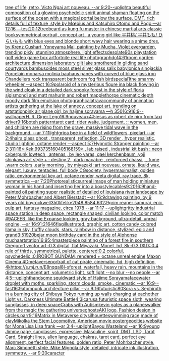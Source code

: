 [tree of life, retro, Victo Ngai art nouveau, --ar 9:20](https://www.ebank.nz/aiartgenerator?category=tree%2520of%2520life%2C%2520retro%2C%2520Victo%2520Ngai%2520art%2520nouveau%2C%2520--ar%25209%3A20)[--uplight](https://www.ebank.nz/aiartgenerator?category=--uplight)[a beautiful composition of a glowing psychedelic spirit animal shaman floating on the surface of the ocean with a magical portal below the surface, DMT,  rich details full of texture, style by Mœbius and Katsuhiro Otomo and Pogo —ar 12:16 —test](https://www.ebank.nz/aiartgenerator?category=a%2520beautiful%2520composition%2520of%2520a%2520glowing%2520psychedelic%2520spirit%2520animal%2520shaman%2520floating%2520on%2520the%2520surface%2520of%2520the%2520ocean%2520with%2520a%2520magical%2520portal%2520below%2520the%2520surface%2C%2520DMT%2C%2520%2520rich%2520details%2520full%2520of%2520texture%2C%2520style%2520by%2520M%C5%93bius%2520and%2520Katsuhiro%2520Otomo%2520and%2520Pogo%2520%E2%80%94ar%252012%3A16%2520%E2%80%94test)[20:12](https://www.ebank.nz/aiartgenerator?category=20%3A12)[treebeard as kung fu master in chinese martial arts classic book](https://www.ebank.nz/aiartgenerator?category=treebeard%2520as%2520kung%2520fu%2520master%2520in%2520chinese%2520martial%2520arts%2520classic%2520book)[symmetrical portrait, concept art , a young girl like 平井桃/ 平井もも/ ひらいもも with blue eyes and blonde short wavy hair wearing a anime dres, by Krenz Cushart, Yoneyama Mai, painting by Mucha, Violet evergarden, trending pixiv, stunning atmosphere, light effects](https://www.ebank.nz/aiartgenerator?category=symmetrical%2520portrait%2C%2520concept%2520art%2520%2C%2520a%2520young%2520girl%2520like%2520%E5%B9%B3%E4%BA%95%E6%A1%83/%2520%E5%B9%B3%E4%BA%95%E3%82%82%E3%82%82/%2520%E3%81%B2%E3%82%89%E3%81%84%E3%82%82%E3%82%82%2520with%2520blue%2520eyes%2520and%2520blonde%2520short%2520wavy%2520hair%2520wearing%2520a%2520anime%2520dres%2C%2520by%2520Krenz%2520Cushart%2C%2520Yoneyama%2520Mai%2C%2520painting%2520by%2520Mucha%2C%2520Violet%2520evergarden%2C%2520trending%2520pixiv%2C%2520stunning%2520atmosphere%2C%2520light%2520effects)[desolate](https://www.ebank.nz/aiartgenerator?category=desolate)[90s playstation golf video game box art](https://www.ebank.nz/aiartgenerator?category=90s%2520playstation%2520golf%2520video%2520game%2520box%2520art)[fortnite real life photograph](https://www.ebank.nz/aiartgenerator?category=fortnite%2520real%2520life%2520photograph)[dof](https://www.ebank.nz/aiartgenerator?category=dof)[4:6](https://www.ebank.nz/aiartgenerator?category=4%3A6)[1](https://www.ebank.nz/aiartgenerator?category=1)[room garden architecture dimension laboratory gilt lake smothered in gilding sand courtyards bambusoides moss steel silver glass salix babylonica sinojackia Porcelain monarsa molinia bauhaus panes with curved of blue glass iron Chandeliers rock transparent bathroom fog fish bird](https://www.ebank.nz/aiartgenerator?category=room%2520garden%2520architecture%2520dimension%2520laboratory%2520gilt%2520lake%2520smothered%2520in%2520gilding%2520sand%2520courtyards%2520bambusoides%2520moss%2520steel%2520silver%2520glass%2520salix%2520babylonica%2520sinojackia%2520Porcelain%2520monarsa%2520molinia%2520bauhaus%2520panes%2520with%2520curved%2520of%2520blue%2520glass%2520iron%2520Chandeliers%2520rock%2520transparent%2520bathroom%2520fog%2520fish%2520bird)[special](https://www.ebank.nz/aiartgenerator?category=special)[1](https://www.ebank.nz/aiartgenerator?category=1)[the smarmy wheebler --aspect 16:9](https://www.ebank.nz/aiartgenerator?category=the%2520smarmy%2520wheebler%2520--aspect%252016%3A9)[polaroid of a mysterious figure ina black flowing in the wind cloak in a detailed dark spooky forest in the style of floria sigismondi and matt mahurin and robert mapplethorpe cinematic depth moody dark film emulsion photograph](https://www.ebank.nz/aiartgenerator?category=polaroid%2520of%2520a%2520mysterious%2520figure%2520ina%2520black%2520flowing%2520in%2520the%2520wind%2520cloak%2520in%2520a%2520detailed%2520dark%2520spooky%2520forest%2520in%2520the%2520style%2520of%2520floria%2520sigismondi%2520and%2520matt%2520mahurin%2520and%2520robert%2520mapplethorpe%2520cinematic%2520depth%2520moody%2520dark%2520film%2520emulsion%2520photograph)[calatrava](https://www.ebank.nz/aiartgenerator?category=calatrava)[community of animation artists gathering at the lake of annecy. concept art. trending on artstation](https://www.ebank.nz/aiartgenerator?category=community%2520of%2520animation%2520artists%2520gathering%2520at%2520the%2520lake%2520of%2520annecy.%2520concept%2520art.%2520trending%2520on%2520artstation)[pink air plane girl, by hajime sorayama —h 350](https://www.ebank.nz/aiartgenerator?category=pink%2520air%2520plane%2520girl%2C%2520by%2520hajime%2520sorayama%2520%E2%80%94h%2520350)[16:9](https://www.ebank.nz/aiartgenerator?category=16%3A9)[16:9](https://www.ebank.nz/aiartgenerator?category=16%3A9)[--wallpaper](https://www.ebank.nz/aiartgenerator?category=--wallpaper)[H. R. Giger Lego](https://www.ebank.nz/aiartgenerator?category=H.%2520R.%2520Giger%2520Lego)[16:9](https://www.ebank.nz/aiartgenerator?category=16%3A9)[nouveau](https://www.ebank.nz/aiartgenerator?category=nouveau)[<4:5](https://www.ebank.nz/aiartgenerator?category=%3C4%3A5)[jesus as robert de niro from taxi driver](https://www.ebank.nz/aiartgenerator?category=jesus%2520as%2520robert%2520de%2520niro%2520from%2520taxi%2520driver)[9:16](https://www.ebank.nz/aiartgenerator?category=9%3A16)[boteh pattern](https://www.ebank.nz/aiartgenerator?category=boteh%2520pattern)[tarot card: rider waite. judgement. :: women, men, and children are rising from the grave. massive tidal wave in the background. --ar 7:11](https://www.ebank.nz/aiartgenerator?category=tarot%2520card%3A%2520rider%2520waite.%2520judgement.%2520%3A%3A%2520women%2C%2520men%2C%2520and%2520children%2520are%2520rising%2520from%2520the%2520grave.%2520massive%2520tidal%2520wave%2520in%2520the%2520background.%2520--ar%25207%3A11)[light](https://www.ebank.nz/aiartgenerator?category=light)[gric](https://www.ebank.nz/aiartgenerator?category=gric)[a bee in a field of wildflowers, pixelart --ar 2:4](https://www.ebank.nz/aiartgenerator?category=a%2520bee%2520in%2520a%2520field%2520of%2520wildflowers%2C%2520pixelart%2520--ar%25202%3A4)[hair](https://www.ebank.nz/aiartgenerator?category=hair)[a glass ghost , transparent, reflection, 3D render , hyper realistic, studio lighting, octane render —aspect 5:7](https://www.ebank.nz/aiartgenerator?category=a%2520glass%2520ghost%2520%2C%2520transparent%2C%2520reflection%2C%25203D%2520render%2520%2C%2520hyper%2520realistic%2C%2520studio%2520lighting%2C%2520octane%2520render%2520%E2%80%94aspect%25205%3A7)[Hypnotic Stranger painting --ar 2:3](https://www.ebank.nz/aiartgenerator?category=Hypnotic%2520Stranger%2520painting%2520--ar%25202%3A3)[11:16](https://www.ebank.nz/aiartgenerator?category=11%3A16)[<:Kek:993735160405168159> , lab raised , industrial kit bash : neon cyberpunk lowtech , antenas , by leo varas, gael kerchenbaum ,yoji shinkawa art style + : destiny 2 , dark macabre , reinforced chassi , , fume ,warm colors ,early morning , by miyazaki :art nouveau, ornate, liquid wax, elegant, luxury, tentacles, full body CGsociety, hypermaximalist, golden ratio, environmental key art, octane render, weta digital, ray trace, 8k, symmetrica --ar 7:20](https://www.ebank.nz/aiartgenerator?category=%3C%3AKek%3A993735160405168159%3E%2520%2C%2520lab%2520raised%2520%2C%2520industrial%2520kit%2520bash%2520%3A%2520neon%2520cyberpunk%2520lowtech%2520%2C%2520antenas%2520%2C%2520by%2520leo%2520varas%2C%2520gael%2520kerchenbaum%2520%2Cyoji%2520shinkawa%2520art%2520style%2520%2B%2520%3A%2520destiny%25202%2520%2C%2520dark%2520macabre%2520%2C%2520reinforced%2520chassi%2520%2C%2520%2C%2520fume%2520%2Cwarm%2520colors%2520%2Cearly%2520morning%2520%2C%2520by%2520miyazaki%2520%3Aart%2520nouveau%2C%2520ornate%2C%2520liquid%2520wax%2C%2520elegant%2C%2520luxury%2C%2520tentacles%2C%2520full%2520body%2520CGsociety%2C%2520hypermaximalist%2C%2520golden%2520ratio%2C%2520environmental%2520key%2520art%2C%2520octane%2520render%2C%2520weta%2520digital%2C%2520ray%2520trace%2C%25208k%2C%2520symmetrica%2520--ar%25207%3A20)[Photorealistic](https://www.ebank.nz/aiartgenerator?category=Photorealistic)[surreal image of man holding miniature woman in his hand and inserting her into a box](https://www.ebank.nz/aiartgenerator?category=surreal%2520image%2520of%2520man%2520holding%2520miniature%2520woman%2520in%2520his%2520hand%2520and%2520inserting%2520her%2520into%2520a%2520box)[style](https://www.ebank.nz/aiartgenerator?category=style)[cables](https://www.ebank.nz/aiartgenerator?category=cables)[9:20](https://www.ebank.nz/aiartgenerator?category=9%3A20)[16:9](https://www.ebank.nz/aiartgenerator?category=16%3A9)[hand-painted oil painting super realistic of detailed of louisiana river landscape by Peter Mohrbacher and Albert Bierstadt --ar 16:9](https://www.ebank.nz/aiartgenerator?category=hand-painted%2520oil%2520painting%2520super%2520realistic%2520of%2520detailed%2520of%2520louisiana%2520river%2520landscape%2520by%2520Peter%2520Mohrbacher%2520and%2520Albert%2520Bierstadt%2520--ar%252016%3A9)[drawing painting ,by 9 years old boy](https://www.ebank.nz/aiartgenerator?category=drawing%2520painting%2520%2Cby%25209%2520years%2520old%2520boy)[rockwell](https://www.ebank.nz/aiartgenerator?category=rockwell)[350](https://www.ebank.nz/aiartgenerator?category=350)[lifelike](https://www.ebank.nz/aiartgenerator?category=lifelike)[2048:858](https://www.ebank.nz/aiartgenerator?category=2048%3A858)[4:6](https://www.ebank.nz/aiartgenerator?category=4%3A6)[32:9](https://www.ebank.nz/aiartgenerator?category=32%3A9)[grim reaper samurai, epic, pulp art, fantasy magazine, circa 1978 --ar 11:17 --uplight](https://www.ebank.nz/aiartgenerator?category=grim%2520reaper%2520samurai%2C%2520epic%2C%2520pulp%2520art%2C%2520fantasy%2520magazine%2C%2520circa%25201978%2520--ar%252011%3A17%2520--uplight)[gritty industrial space station in deep space, rectangle shaped, civilian looking, color match #9ACEEB, like the Expanse looking, gray background, ultra-detail, unreal engine, --ar 16:9](https://www.ebank.nz/aiartgenerator?category=gritty%2520industrial%2520space%2520station%2520in%2520deep%2520space%2C%2520rectangle%2520shaped%2C%2520civilian%2520looking%2C%2520color%2520match%2520%239ACEEB%2C%2520like%2520the%2520Expanse%2520looking%2C%2520gray%2520background%2C%2520ultra-detail%2C%2520unreal%2520engine%2C%2520--ar%252016%3A9)[1:2](https://www.ebank.nz/aiartgenerator?category=1%3A2)[1646](https://www.ebank.nz/aiartgenerator?category=1646)[flag](https://www.ebank.nz/aiartgenerator?category=flag)[illustrated, graphic art, cotton candy colored llama in sky, fluffly clouds, stars, rainbow in distance, stylized, epic and grand](https://www.ebank.nz/aiartgenerator?category=illustrated%2C%2520graphic%2520art%2C%2520cotton%2520candy%2520colored%2520llama%2520in%2520sky%2C%2520fluffly%2520clouds%2C%2520stars%2C%2520rainbow%2520in%2520distance%2C%2520stylized%2C%2520epic%2520and%2520grand)[3:5](https://www.ebank.nz/aiartgenerator?category=3%3A5)[1920](https://www.ebank.nz/aiartgenerator?category=1920)[bejar moon birthday card in the style of Alphonse mucha](https://www.ebank.nz/aiartgenerator?category=bejar%2520moon%2520birthday%2520card%2520in%2520the%2520style%2520of%2520Alphonse%2520mucha)[artstation](https://www.ebank.nz/aiartgenerator?category=artstation)[16:9](https://www.ebank.nz/aiartgenerator?category=16%3A9)[5:4](https://www.ebank.nz/aiartgenerator?category=5%3A4)[](https://www.ebank.nz/aiartgenerator?category=)[masterpiece painting of a forest fire in southern Oregon::1 vector art::0.3 digital, flat Miyazaki, Monet, hd, 8k::0.3 D&D::0.4 rule of thirds, symmetrical, palette, centered:0.2 colorful, psychedelic::0.1](https://www.ebank.nz/aiartgenerator?category=masterpiece%2520painting%2520of%2520a%2520forest%2520fire%2520in%2520southern%2520Oregon%3A%3A1%2520vector%2520art%3A%3A0.3%2520digital%2C%2520flat%2520Miyazaki%2C%2520Monet%2C%2520hd%2C%25208k%3A%3A0.3%2520D%26D%3A%3A0.4%2520rule%2520of%2520thirds%2C%2520symmetrical%2C%2520palette%2C%2520centered%3A0.2%2520colorful%2C%2520psychedelic%3A%3A0.1)[ROBOT GUNDAM, rendered + octane,unreal engine,Maxon Cinema 4D](https://www.ebank.nz/aiartgenerator?category=ROBOT%2520GUNDAM%2C%2520rendered%2520%2B%2520octane%2Cunreal%2520engine%2CMaxon%2520Cinema%25204D)[metaverse](https://www.ebank.nz/aiartgenerator?category=metaverse)[portrait of cat pirate, cinematic, hd, high definition, 4k](https://www.ebank.nz/aiartgenerator?category=portrait%2520of%2520cat%2520pirate%2C%2520cinematic%2C%2520hd%2C%2520high%2520definition%2C%25204k)[<https://s.mj.run/E8nqqaI8I-s>](https://www.ebank.nz/aiartgenerator?category=%3Chttps%3A//s.mj.run/E8nqqaI8I-s%3E)[forest, waterfall, heavy rain, mountains in the distance, concept art, volumetric light, soft light   --no blur --no people --ar 4:5](https://www.ebank.nz/aiartgenerator?category=forest%2C%2520waterfall%2C%2520heavy%2520rain%2C%2520mountains%2520in%2520the%2520distance%2C%2520concept%2520art%2C%2520volumetric%2520light%2C%2520soft%2520light%2520%2520%2520--no%2520blur%2520--no%2520people%2520--ar%25204%3A5)[--uplight](https://www.ebank.nz/aiartgenerator?category=--uplight)[handsome squidward style of Hajime Sorayama](https://www.ebank.nz/aiartgenerator?category=handsome%2520squidward%2520style%2520of%2520Hajime%2520Sorayama)[face](https://www.ebank.nz/aiartgenerator?category=face)[water droplet with moths, sparkling, storm clouds, smoke,. cinematic --ar 16:9](https://www.ebank.nz/aiartgenerator?category=water%2520droplet%2520with%2520moths%2C%2520sparkling%2C%2520storm%2520clouds%2C%2520smoke%2C.%2520cinematic%2520--ar%252016%3A9)[--fast](https://www.ebank.nz/aiartgenerator?category=--fast)[16:9](https://www.ebank.nz/aiartgenerator?category=16%3A9)[atompunk architecture pillar --ar 9:16](https://www.ebank.nz/aiartgenerator?category=atompunk%2520architecture%2520pillar%2520--ar%25209%3A16)[futuristic](https://www.ebank.nz/aiartgenerator?category=futuristic)[80](https://www.ebank.nz/aiartgenerator?category=80)[Sora vs. Sephiroth in a burning city of Shibuya Tokyo running up walls charging at eachother Light vs. Darkness Ultimate Battle](https://www.ebank.nz/aiartgenerator?category=Sora%2520vs.%2520Sephiroth%2520in%2520a%2520burning%2520city%2520of%2520Shibuya%2520Tokyo%2520running%2520up%2520walls%2520charging%2520at%2520eachother%2520Light%2520vs.%2520Darkness%2520Ultimate%2520Battle)[4:3](https://www.ebank.nz/aiartgenerator?category=4%3A3)[icarus](https://www.ebank.nz/aiartgenerator?category=icarus)[a futuristic space sloth, wearing sunglasses, in deep space](https://www.ebank.nz/aiartgenerator?category=a%2520futuristic%2520space%2520sloth%2C%2520wearing%2520sunglasses%2C%2520in%2520deep%2520space)[Crabs with Autism](https://www.ebank.nz/aiartgenerator?category=Crabs%2520with%2520Autism)[kevin gates as a planeswalker from the magic the gathering universe](https://www.ebank.nz/aiartgenerator?category=kevin%2520gates%2520as%2520a%2520planeswalker%2520from%2520the%2520magic%2520the%2520gathering%2520universe)[ghosts](https://www.ebank.nz/aiartgenerator?category=ghosts)[AKI logo, Fashion design in circles,](https://www.ebank.nz/aiartgenerator?category=AKI%2520logo%2C%2520Fashion%2520design%2520in%2520circles%2C)[parr](https://www.ebank.nz/aiartgenerator?category=parr)[9:16](https://www.ebank.nz/aiartgenerator?category=9%3A16)[Matrix in Metaverse city](https://www.ebank.nz/aiartgenerator?category=Matrix%2520in%2520Metaverse%2520city)[silhouette](https://www.ebank.nz/aiartgenerator?category=silhouette)[swimming race,made of clay](https://www.ebank.nz/aiartgenerator?category=swimming%2520race%2Cmade%2520of%2520clay)[Mikolka the Stem Locomotive, American movie poster](https://www.ebank.nz/aiartgenerator?category=Mikolka%2520the%2520Stem%2520Locomotive%2C%2520American%2520movie%2520poster)[geocities website for Mona Lisa Lisa frank —ar 3:4](https://www.ebank.nz/aiartgenerator?category=geocities%2520website%2520for%2520Mona%2520Lisa%2520Lisa%2520frank%2520%E2%80%94ar%25203%3A4)[--uplight](https://www.ebank.nz/aiartgenerator?category=--uplight)[Bayou Wasteland --ar 16:9](https://www.ebank.nz/aiartgenerator?category=Bayou%2520Wasteland%2520--ar%252016%3A9)[young Jimmy page, sunglasses, expressive, Masculine, spirit, DMT, LSD, Tarot Card, Straight lines, alien language, chakras, tarot card, perfect eye alignment, perfect facial features, golden ratio, Peter Mohrbacher style, Marc Simonetti style, Mike Mignola style, detailed, intricate ink illustration, symmetry, --ar 9:20](https://www.ebank.nz/aiartgenerator?category=young%2520Jimmy%2520page%2C%2520sunglasses%2C%2520expressive%2C%2520Masculine%2C%2520spirit%2C%2520DMT%2C%2520LSD%2C%2520Tarot%2520Card%2C%2520Straight%2520lines%2C%2520alien%2520language%2C%2520chakras%2C%2520tarot%2520card%2C%2520perfect%2520eye%2520alignment%2C%2520perfect%2520facial%2520features%2C%2520golden%2520ratio%2C%2520Peter%2520Mohrbacher%2520style%2C%2520Marc%2520Simonetti%2520style%2C%2520Mike%2520Mignola%2520style%2C%2520detailed%2C%2520intricate%2520ink%2520illustration%2C%2520symmetry%2C%2520--ar%25209%3A20)[caracter](https://www.ebank.nz/aiartgenerator?category=caracter)